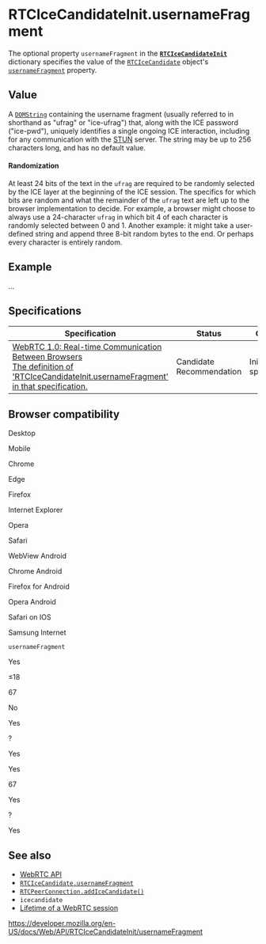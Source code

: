 RTCIceCandidateInit.usernameFragment
====================================

The optional property `usernameFragment` in the **[`RTCIceCandidateInit`](../rtcicecandidateinit)** dictionary specifies the value of the [`RTCIceCandidate`](../rtcicecandidate) object's [`usernameFragment`](../rtcicecandidate/usernamefragment) property.

Value
-----

A [`DOMString`](../domstring) containing the username fragment (usually referred to in shorthand as "ufrag" or "ice-ufrag") that, along with the ICE password ("ice-pwd"), uniquely identifies a single ongoing ICE interaction, including for any communication with the [STUN](https://developer.mozilla.org/en-US/docs/Glossary/STUN) server. The string may be up to 256 characters long, and has no default value.

#### Randomization

At least 24 bits of the text in the `ufrag` are required to be randomly selected by the ICE layer at the beginning of the ICE session. The specifics for which bits are random and what the remainder of the `ufrag` text are left up to the browser implementation to decide. For example, a browser might choose to always use a 24-character `ufrag` in which bit 4 of each character is randomly selected between 0 and 1. Another example: it might take a user-defined string and append three 8-bit random bytes to the end. Or perhaps every character is entirely random.

Example
-------

...

Specifications
--------------

<table><thead><tr class="header"><th>Specification</th><th>Status</th><th>Comment</th></tr></thead><tbody><tr class="odd"><td><a href="https://w3c.github.io/webrtc-pc/#dom-rtcicecandidateinit-usernamefragment">WebRTC 1.0: Real-time Communication Between Browsers<br />
<span class="small">The definition of 'RTCIceCandidateInit.usernameFragment' in that specification.</span></a></td><td><span class="spec-cr">Candidate Recommendation</span></td><td>Initial specification.</td></tr></tbody></table>

Browser compatibility
---------------------

Desktop

Mobile

Chrome

Edge

Firefox

Internet Explorer

Opera

Safari

WebView Android

Chrome Android

Firefox for Android

Opera Android

Safari on IOS

Samsung Internet

`usernameFragment`

Yes

≤18

67

No

Yes

?

Yes

Yes

67

Yes

?

Yes

See also
--------

-   [WebRTC API](../webrtc_api)
-   [`RTCIceCandidate.usernameFragment`](../rtcicecandidate/usernamefragment)
-   [`RTCPeerConnection.addIceCandidate()`](../rtcpeerconnection/addicecandidate)
-   `icecandidate`
-   [Lifetime of a WebRTC session](../webrtc_api/session_lifetime)

<a href="https://developer.mozilla.org/en-US/docs/Web/API/RTCIceCandidateInit/usernameFragment" class="_attribution-link">https://developer.mozilla.org/en-US/docs/Web/API/RTCIceCandidateInit/usernameFragment</a>

